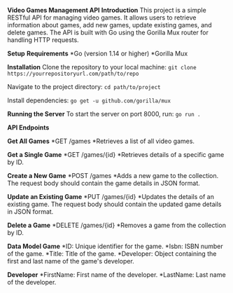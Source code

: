 **Video Games Management API**
**Introduction**
This project is a simple RESTful API for managing video games. It allows users to retrieve information about games, add new games, update existing games, and delete games. The API is built with Go using the Gorilla Mux router for handling HTTP requests.

**Setup**
**Requirements**
*Go (version 1.14 or higher)
*Gorilla Mux

**Installation**
Clone the repository to your local machine:
`git clone https://yourrepositoryurl.com/path/to/repo`

Navigate to the project directory:
`cd path/to/project`

Install dependencies:
`go get -u github.com/gorilla/mux`

**Running the Server**
To start the server on port 8000, run:
`go run .`

**API Endpoints**

**Get All Games**
 *GET /games
 *Retrieves a list of all video games.
 
**Get a Single Game**
 *GET /games/{id}
 *Retrieves details of a specific game by ID.
 
**Create a New Game**
*POST /games
*Adds a new game to the collection. The request body should contain the game details in JSON format.

**Update an Existing Game**
*PUT /games/{id}
*Updates the details of an existing game. The request body should contain the updated game details in JSON format.

**Delete a Game**
*DELETE /games/{id}
*Removes a game from the collection by ID.

**Data Model
Game**
*ID: Unique identifier for the game.
*Isbn: ISBN number of the game.
*Title: Title of the game.
*Developer: Object containing the first and last name of the game's developer.

**Developer**
*FirstName: First name of the developer.
*LastName: Last name of the developer.






